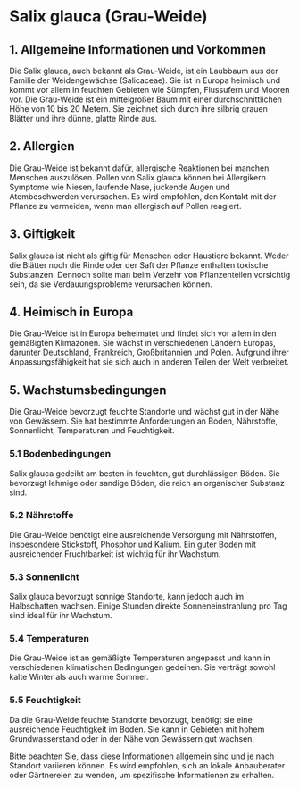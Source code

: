 # Salix glauca (Grau-Weide)

## 1. Allgemeine Informationen und Vorkommen
Die Salix glauca, auch bekannt als Grau-Weide, ist ein Laubbaum aus der Familie der Weidengewächse (Salicaceae). Sie ist in Europa heimisch und kommt vor allem in feuchten Gebieten wie Sümpfen, Flussufern und Mooren vor. Die Grau-Weide ist ein mittelgroßer Baum mit einer durchschnittlichen Höhe von 10 bis 20 Metern. Sie zeichnet sich durch ihre silbrig grauen Blätter und ihre dünne, glatte Rinde aus.

## 2. Allergien
Die Grau-Weide ist bekannt dafür, allergische Reaktionen bei manchen Menschen auszulösen. Pollen von Salix glauca können bei Allergikern Symptome wie Niesen, laufende Nase, juckende Augen und Atembeschwerden verursachen. Es wird empfohlen, den Kontakt mit der Pflanze zu vermeiden, wenn man allergisch auf Pollen reagiert.

## 3. Giftigkeit
Salix glauca ist nicht als giftig für Menschen oder Haustiere bekannt. Weder die Blätter noch die Rinde oder der Saft der Pflanze enthalten toxische Substanzen. Dennoch sollte man beim Verzehr von Pflanzenteilen vorsichtig sein, da sie Verdauungsprobleme verursachen können.

## 4. Heimisch in Europa
Die Grau-Weide ist in Europa beheimatet und findet sich vor allem in den gemäßigten Klimazonen. Sie wächst in verschiedenen Ländern Europas, darunter Deutschland, Frankreich, Großbritannien und Polen. Aufgrund ihrer Anpassungsfähigkeit hat sie sich auch in anderen Teilen der Welt verbreitet.

## 5. Wachstumsbedingungen
Die Grau-Weide bevorzugt feuchte Standorte und wächst gut in der Nähe von Gewässern. Sie hat bestimmte Anforderungen an Boden, Nährstoffe, Sonnenlicht, Temperaturen und Feuchtigkeit.

### 5.1 Bodenbedingungen
Salix glauca gedeiht am besten in feuchten, gut durchlässigen Böden. Sie bevorzugt lehmige oder sandige Böden, die reich an organischer Substanz sind.

### 5.2 Nährstoffe
Die Grau-Weide benötigt eine ausreichende Versorgung mit Nährstoffen, insbesondere Stickstoff, Phosphor und Kalium. Ein guter Boden mit ausreichender Fruchtbarkeit ist wichtig für ihr Wachstum.

### 5.3 Sonnenlicht
Salix glauca bevorzugt sonnige Standorte, kann jedoch auch im Halbschatten wachsen. Einige Stunden direkte Sonneneinstrahlung pro Tag sind ideal für ihr Wachstum.

### 5.4 Temperaturen
Die Grau-Weide ist an gemäßigte Temperaturen angepasst und kann in verschiedenen klimatischen Bedingungen gedeihen. Sie verträgt sowohl kalte Winter als auch warme Sommer.

### 5.5 Feuchtigkeit
Da die Grau-Weide feuchte Standorte bevorzugt, benötigt sie eine ausreichende Feuchtigkeit im Boden. Sie kann in Gebieten mit hohem Grundwasserstand oder in der Nähe von Gewässern gut wachsen.

Bitte beachten Sie, dass diese Informationen allgemein sind und je nach Standort variieren können. Es wird empfohlen, sich an lokale Anbauberater oder Gärtnereien zu wenden, um spezifische Informationen zu erhalten.
